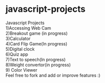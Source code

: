 # javascript-projects<br>
Javascript Projects<br>
1)Accessing Web Cam<br>
2)Breakout game (in progress)<br>
3)Calculator<br>
4)Card Flip Game(In progress)<br>
5)Digital clock<br>
6)Quiz app<br>
7)Text to speech(In progress)<br>
8)Weight convertor(in progress)<br>
9) Color Viewer <br>
Feel free to fork and add or improve features :)<br>
